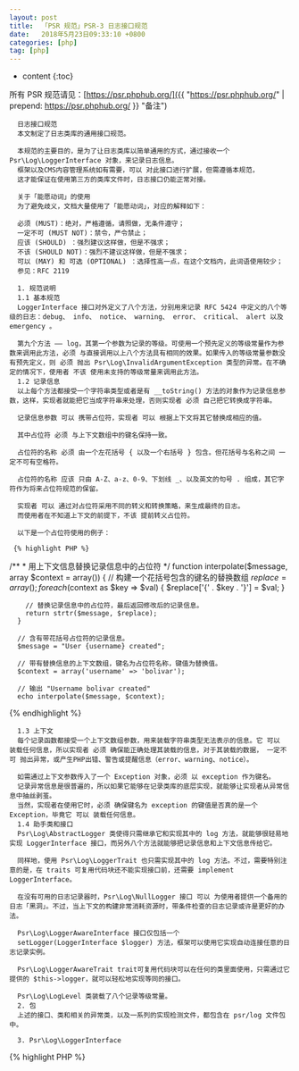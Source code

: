 ```yaml
---
layout: post
title:  「PSR 规范」PSR-3 日志接口规范
date:   2018年5月23日09:33:10 +0800
categories: [php] 
tag: [php] 
---
```


* content
{:toc}


所有 PSR 规范请见：[https://psr.phphub.org/]({{ "https://psr.phphub.org/" | prepend: https://psr.phphub.org/  }} "备注")

      
      日志接口规范
      本文制定了日志类库的通用接口规范。
      
      本规范的主要目的，是为了让日志类库以简单通用的方式，通过接收一个 Psr\Log\LoggerInterface 对象，来记录日志信息。
      框架以及CMS内容管理系统如有需要，可以 对此接口进行扩展，但需遵循本规范，
      这才能保证在使用第三方的类库文件时，日志接口仍能正常对接。
      
      关于「能愿动词」的使用
      为了避免歧义，文档大量使用了「能愿动词」，对应的解释如下：
      
      必须 (MUST)：绝对，严格遵循，请照做，无条件遵守；
      一定不可 (MUST NOT)：禁令，严令禁止；
      应该 (SHOULD) ：强烈建议这样做，但是不强求；
      不该 (SHOULD NOT)：强烈不建议这样做，但是不强求；
      可以 (MAY) 和 可选 (OPTIONAL) ：选择性高一点，在这个文档内，此词语使用较少；
      参见：RFC 2119
      
      1. 规范说明
      1.1 基本规范
      LoggerInterface 接口对外定义了八个方法，分别用来记录 RFC 5424 中定义的八个等级的日志：debug、 info、 notice、 warning、 error、 critical、 alert 以及 emergency 。
      
      第九个方法 —— log，其第一个参数为记录的等级。可使用一个预先定义的等级常量作为参数来调用此方法，必须 与直接调用以上八个方法具有相同的效果。如果传入的等级常量参数没有预先定义，则 必须 抛出 Psr\Log\InvalidArgumentException 类型的异常。在不确定的情况下，使用者 不该 使用未支持的等级常量来调用此方法。
      1.2 记录信息
      以上每个方法都接受一个字符串类型或者是有 __toString() 方法的对象作为记录信息参数，这样，实现者就能把它当成字符串来处理，否则实现者 必须 自己把它转换成字符串。
      
      记录信息参数 可以 携带占位符，实现者 可以 根据上下文将其它替换成相应的值。
      
      其中占位符 必须 与上下文数组中的键名保持一致。
      
      占位符的名称 必须 由一个左花括号 { 以及一个右括号 } 包含。但花括号与名称之间 一定不可有空格符。
      
      占位符的名称 应该 只由 A-Z、a-z、0-9、下划线 _、以及英文的句号 . 组成，其它字符作为将来占位符规范的保留。
      
      实现者 可以 通过对占位符采用不同的转义和转换策略，来生成最终的日志。
      而使用者在不知道上下文的前提下，不该 提前转义占位符。
      
      以下是一个占位符使用的例子：
      
     {% highlight PHP %}
 /**
      * 用上下文信息替换记录信息中的占位符
      */
      function interpolate($message, array $context = array())
      {
        // 构建一个花括号包含的键名的替换数组
        $replace = array();
        foreach ($context as $key => $val) {
            $replace['{' . $key . '}'] = $val;
        }
      
        // 替换记录信息中的占位符，最后返回修改后的记录信息。
        return strtr($message, $replace);
      }
      
      // 含有带花括号占位符的记录信息。
      $message = "User {username} created";
      
      // 带有替换信息的上下文数组，键名为占位符名称，键值为替换值。
      $context = array('username' => 'bolivar');
      
      // 输出 "Username bolivar created"
      echo interpolate($message, $context);
{% endhighlight %}

      1.3 上下文
      每个记录函数都接受一个上下文数组参数，用来装载字符串类型无法表示的信息。它 可以 装载任何信息，所以实现者 必须 确保能正确处理其装载的信息，对于其装载的数据， 一定不可 抛出异常，或产生PHP出错、警告或提醒信息（error、warning、notice）。
      
      如需通过上下文参数传入了一个 Exception 对象，必须 以 exception 作为键名。
      记录异常信息是很普遍的，所以如果它能够在记录类库的底层实现，就能够让实现者从异常信息中抽丝剥茧。
      当然，实现者在使用它时，必须 确保键名为 exception 的键值是否真的是一个 Exception，毕竟它 可以 装载任何信息。
      1.4 助手类和接口
      Psr\Log\AbstractLogger 类使得只需继承它和实现其中的 log 方法，就能够很轻易地实现 LoggerInterface 接口，而另外八个方法就能够把记录信息和上下文信息传给它。
      
      同样地，使用 Psr\Log\LoggerTrait 也只需实现其中的 log 方法。不过，需要特别注意的是，在 traits 可复用代码块还不能实现接口前，还需要 implement LoggerInterface。
      
      在没有可用的日志记录器时，Psr\Log\NullLogger 接口 可以 为使用者提供一个备用的日志「黑洞」。不过，当上下文的构建非常消耗资源时，带条件检查的日志记录或许是更好的办法。
      
      Psr\Log\LoggerAwareInterface 接口仅包括一个
      setLogger(LoggerInterface $logger) 方法，框架可以使用它实现自动连接任意的日志记录实例。
      
      Psr\Log\LoggerAwareTrait trait可复用代码块可以在任何的类里面使用，只需通过它提供的 $this->logger，就可以轻松地实现等同的接口。
      
      Psr\Log\LogLevel 类装载了八个记录等级常量。
      2. 包
      上述的接口、类和相关的异常类，以及一系列的实现检测文件，都包含在 psr/log 文件包中。
      
      3. Psr\Log\LoggerInterface
   {% highlight PHP %}
   <?php
      
      namespace Psr\Log;
      
      /**
       * 日志记录实例
       *
       * 日志信息变量 —— message，**必须** 是一个字符串或是实现了 __toString() 方法的对象。
       *
       * 日志信息变量中 **可以** 包含格式如 “{foo}” (代表 foo) 的占位符，
       * 它将会由上下文数组中键名为「foo」的键值替代。
       *
       * 上下文数组可以携带任意的数据，唯一的限制是，当它携带的是一个 exception 对象时，它的键名 **必须** 是 "exception"。
       *
       * 详情可参阅： https://github.com/PizzaLiu/PHP-FIG/blob/master/PSR-3-logger-interface-cn.md
       */
      interface LoggerInterface
      {
          /**
           * 系统不可用
           *
           * @param string $message
           * @param array $context
           * @return null
           */
          public function emergency($message, array $context = array());
      
          /**
           *  **必须** 立刻采取行动
           *
           * 例如：在整个网站都垮掉了、数据库不可用了或者其他的情况下， **应该** 发送一条警报短信把你叫醒。
           *
           * @param string $message
           * @param array $context
           * @return null
           */
          public function alert($message, array $context = array());
      
          /**
           * 紧急情况
           *
           * 例如：程序组件不可用或者出现非预期的异常。
           *
           * @param string $message
           * @param array $context
           * @return null
           */
          public function critical($message, array $context = array());
      
          /**
           * 运行时出现的错误，不需要立刻采取行动，但必须记录下来以备检测。
           *
           * @param string $message
           * @param array $context
           * @return null
           */
          public function error($message, array $context = array());
      
          /**
           * 出现非错误性的异常。
           *
           * 例如：使用了被弃用的API、错误地使用了API或者非预想的不必要错误。
           *
           * @param string $message
           * @param array $context
           * @return null
           */
          public function warning($message, array $context = array());
      
          /**
           * 一般性重要的事件。
           *
           * @param string $message
           * @param array $context
           * @return null
           */
          public function notice($message, array $context = array());
      
          /**
           * 重要事件
           *
           * 例如：用户登录和SQL记录。
           *
           * @param string $message
           * @param array $context
           * @return null
           */
          public function info($message, array $context = array());
      
          /**
           * debug 详情
           *
           * @param string $message
           * @param array $context
           * @return null
           */
          public function debug($message, array $context = array());
      
          /**
           * 任意等级的日志记录
           *
           * @param mixed $level
           * @param string $message
           * @param array $context
           * @return null
           */
          public function log($level, $message, array $context = array());
      }
      4. Psr\Log\LoggerAwareInterface
      <?php
      
      namespace Psr\Log;
      
      /**
       * logger-aware 定义实例
       */
      interface LoggerAwareInterface
      {
          /**
           * 设置一个日志记录实例
           *
           * @param LoggerInterface $logger
           * @return null
           */
          public function setLogger(LoggerInterface $logger);
      }
      5. Psr\Log\LogLevel
      <?php
      
      namespace Psr\Log;
      
      /**
       * 日志等级常量定义
       */
      class LogLevel
      {
          const EMERGENCY = 'emergency';
          const ALERT     = 'alert';
          const CRITICAL  = 'critical';
          const ERROR     = 'error';
          const WARNING   = 'warning';
          const NOTICE    = 'notice';
          const INFO      = 'info';
          const DEBUG     = 'debug';
      }
      --
{% endhighlight %}
